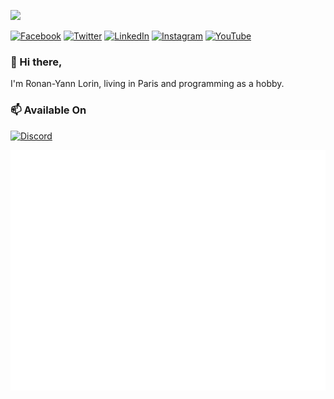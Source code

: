 ![](https://komarev.com/ghpvc/?username=rylorin&style=flat-square)

[![Facebook](https://img.shields.io/badge/Facebook-100000.svg?&style=flat-square&logo=facebook&logoColor=white)](https://facebook.com/rylorin) 
[![Twitter](https://img.shields.io/badge/Twitter-100000.svg?&style=flat-square&logo=twitter&logoColor=white)](https://twitter.com/rylorin) 
[![LinkedIn](https://img.shields.io/badge/LinkedIn-100000.svg?&style=flat-square&logo=linkedin&logoColor=white)](https://www.linkedin.com/in/ronan-yann-lorin-442125/) 
[![Instagram](https://img.shields.io/badge/Instagram-100000.svg?&style=flat-square&logo=instagram&logoColor=white)](https://www.instagram.com/rylorin2/)
[![YouTube](https://img.shields.io/badge/YouTube-100000.svg?&style=flat-square&logo=youtube&logoColor=white)](https://www.youtube.com/channel/rylorin)

### 👋 Hi there,

I'm Ronan-Yann Lorin, living in Paris and programming as a hobby.

### 📫 Available On
[![Discord](https://skillicons.dev/icons?i=discord)](https://discordapp.com/users/467417724373696512)

![Metrics](/github-metrics.svg)
